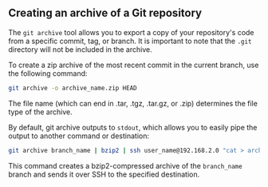 ## Creating an archive of a Git repository

The `git archive` tool allows you to export a copy of your repository's code from a specific commit, tag, or branch. It is important to note that the `.git` directory will not be included in the archive.

To create a zip archive of the most recent commit in the current branch, use the following command:

```bash
git archive -o archive_name.zip HEAD
```

The file name (which can end in .tar, .tgz, .tar.gz, or .zip) determines the file type of the archive.

By default, git archive outputs to `stdout`, which allows you to easily pipe the output to another command or destination:

```bash
git archive branch_name | bzip2 | ssh user_name@192.168.2.0 "cat > archive_name.bz"
```

This command creates a bzip2-compressed archive of the `branch_name` branch and sends it over SSH to the specified destination.
